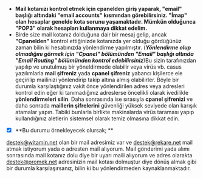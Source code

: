 * **Mail kotanızı kontrol etmek için cpanelden giriş yaparak, "email" başlığı altındaki "email accounts" kısmından görebilirsiniz.  "İmap" olan hesaplar genelde kota sorunu yaşamaktadır. Mümkün olduğunca "POP3" olarak hesapları kullanmaya dikkat edelim.**
* Birde size mail kotanız dolduğuna dair bir mesaj gelip, ancak **"Cpanelden"** kontrol ettiğinizde kotanızda yer olduğu gördüğünüz zaman bilin ki hesabınızda yönlendirme yapılmıştır. \(_**Yönlendirme olup olmadığını görmek için "Cpanel" bölümünden "Email" başlığı altında "Email Routing" bölümünden kontrol edebilirsiniz**_\)Bu sizin tarafınızdan yapılıp ve unutulmuş bir yöneldirmede olabilir veya virüs vb. casus yazılımlarla **mail şifreniz** yada **cpanel şifreniz** yabancı kişilerce ele geçirilip mailinizi yönlendirip takip altına almış olabilirler. Böyle bir durumla karşılaştığınız vakit önce yönlendirilen adres veya adresleri kontrol edin eğer ki tanımadığınız adreslerse öncelikli olarak ivedilikle **yönlendirmeleri silin**. Daha sonrasında ise sırasıyla **cpanel şifrenizi** ve daha sonrada **maillerin şifrelerini** güvenliği yüksek seviyede olan karışık atamalar yapın. Tabiki bunlarla birlikte makinalarda virüs taraması yapıp kullandığınız aletlerin sistemsel olarak temiz olmasına dikkat edin.



* [x] **Bu durumu örnekleyecek olursak; **

[destek@witamin.net](/destek@witamin.net) olan bir mail adresimiz var ve [destek@rekare.net](/destek@rekare.net) mail atmak istiyorum yada o adresten mail alıyorum. Mail gönderimi yada alımı sonrasında mail kotanız dolu diye bir uyarı maili alıyorum ve adres olarakta [destek@promek.net](/destek@promek.net) adresinizin mail kotası dolmuştur diye dönüş almak gibi bir durumla karşılaşırsanız, bilin ki bu yönlendirmeden kaynaklanmaktadır. 



